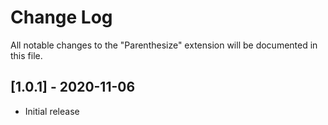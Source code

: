 # Change Log

All notable changes to the "Parenthesize" extension will be documented in this file.

## [1.0.1] - 2020-11-06

- Initial release
